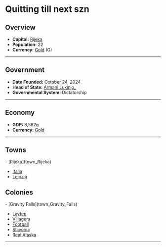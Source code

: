 <!--UNDEDITED FILE, remove this entire line if this file has been edited!-->
# <!--NAME-->Quitting till next szn<!--NAME-->

## Overview

- **Capital:** <!--CAPITAL_LINK-->[Rijeka](Rijeka_town)<!--CAPITAL_LINK-->
- **Population:** <!--POPULATION-->22<!--POPULATION-->
- **Currency:** <!--CURRENCY_LINK-->[Gold](Gold_currency)<!--CURRENCY_LINK--> (<!--CURRENCY_ABV-->G<!--CURRENCY_ABV-->)

---

## Government

- **Date Founded:** <!--FOUNDED-->October 24, 2024<!--FOUNDED-->
- **Head of State:** <!--LEADER_TITLE_LINK-->[Armani Lukinjo_](Lukinjo__user)<!--LEADER_TITLE_LINK-->
- **Governmental System:** <!--GOVERNMENT-->Dictatorship<!--GOVERNMENT-->

---

## Economy

- **GDP:** <!--GDP-->8,582g<!--GDP-->
- **Currency:** <!--CURRENCY_LINK-->[Gold](Gold_currency)<!--CURRENCY_LINK-->

---

## Towns

<!--TOWNS-->- [Rijeka](town_Rijeka)
- [Italia](town_Italia)
- [Leipzig](town_Leipzig)<!--TOWNS-->

## Colonies

<!--COLONIES-->- [Gravity Falls](town_Gravity_Falls)
- [Laytep](town_Laytep)
- [Villagers](town_Villagers)
- [Football](town_Football)
- [Slavonia](town_Slavonia)
- [Real Alaska](town_Real_Alaska)<!--COLONIES-->

---